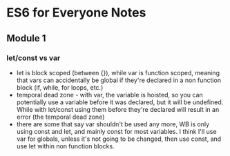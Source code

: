 
# ES6 for Everyone Notes

## Module 1

### let/const vs var
+ let is block scoped (between {}), while var is function scoped, meaning that vars can accidentally be global if they're declared in a non function block (if, while, for loops, etc.)
+ temporal dead zone - with var, the variable is hoisted, so you can potentially use a variable before it was declared, but it will be undefined. While with let/const using them before they're declared will result in an error (the temporal dead zone)
+ there are some that say var shouldn't be used any more, WB is only using const and let, and mainly const for most variables. I think I'll use var for globals, unless it's not going to be changed, then use const, and use let within non function blocks.


